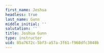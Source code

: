 ```yaml
---
first_name: Joshua
headless: true
last_name: Gunn
middle_initial: ''
salutation: ''
title: Joshua Gunn
type: instructor
uid: 85a7672c-5bf3-a57a-3f61-f968dfc3048b
---
```

